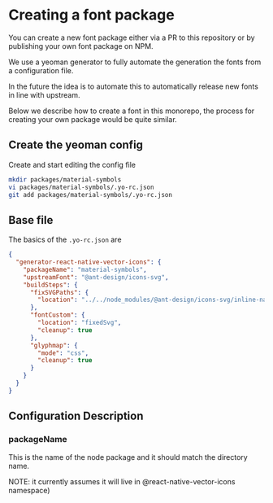 # Creating a font package

You can create a new font package either via a PR to this repository or by publishing your own font package on NPM.

We use a yeoman generator to fully automate the generation the fonts from a configuration file.

In the future the idea is to automate this to automatically release new fonts in line with upstream.

Below we describe how to create a font in this monorepo, the process for creating your own package would be quite similar.

## Create the yeoman config

Create and start editing the config file

```sh
mkdir packages/material-symbols
vi packages/material-symbols/.yo-rc.json
git add packages/material-symbols/.yo-rc.json
```

## Base file

The basics of the ```.yo-rc.json``` are

```json
{
  "generator-react-native-vector-icons": {
    "packageName": "material-symbols",
    "upstreamFont": "@ant-design/icons-svg",
    "buildSteps": {
      "fixSVGPaths": {
        "location": "../../node_modules/@ant-design/icons-svg/inline-namespaced-svg/outlined"
      },
      "fontCustom": {
        "location": "fixedSvg",
        "cleanup": true
      },
      "glyphmap": {
        "mode": "css",
        "cleanup": true
      }
    }
  }
}
```

## Configuration Description

### packageName

This is the name of the node package and it should match the directory name.

NOTE: it currently assumes it will live in @react-native-vector-icons namespace)
